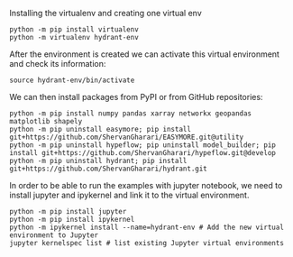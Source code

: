 Installing the virtualenv and creating one virtual env

```
python -m pip install virtualenv
python -m virtualenv hydrant-env
```

After the environment is created we can activate this virtual environment and check its information:

```
source hydrant-env/bin/activate
```

We can then install packages from PyPI or from GitHub repositories:

```
python -m pip install numpy pandas xarray networkx geopandas matplotlib shapely
python -m pip uninstall easymore; pip install git+https://github.com/ShervanGharari/EASYMORE.git@utility
python -m pip uninstall hypeflow; pip uninstall model_builder; pip install git+https://github.com/ShervanGharari/hypeflow.git@develop
python -m pip uninstall hydrant; pip install git+https://github.com/ShervanGharari/hydrant.git
```

In order to be able to run the examples with jupyter notebook, we need to install jupyter and ipykernel and link it to the virtual environment.

```
python -m pip install jupyter
python -m pip install ipykernel
python -m ipykernel install --name=hydrant-env # Add the new virtual environment to Jupyter
jupyter kernelspec list # list existing Jupyter virtual environments
```
